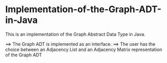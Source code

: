 # Implementation-of-the-Graph-ADT-in-Java

This is an implementation of the Graph Abstract Data Type in Java.

==> The Graph ADT is implemented as an interface.
==> The user has the choice between an Adjacency List and an Adjacency Matrix representation of the Graph ADT

